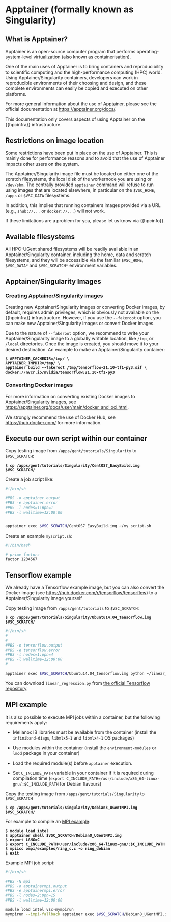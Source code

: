 # Apptainer (formally known as Singularity)

## What is Apptainer?

Apptainer is an open-source computer program that performs
operating-system-level virtualization (also known as containerisation).

One of the main uses of Apptainer is to bring containers and
reproducibility to scientific computing and the high-performance
computing (HPC) world. Using Apptainer/Singularity containers,
developers can work in reproducible environments of their choosing and
design, and these complete environments can easily be copied and
executed on other platforms.

For more general information about the use of Apptainer, please see the
official documentation at <https://apptainer.org/docs/>.

This documentation only covers aspects of using Apptainer on the
{{hpcinfra}} infrastructure.

## Restrictions on image location

Some restrictions have been put in place on the use of Apptainer. This
is mainly done for performance reasons and to avoid that the use of
Apptainer impacts other users on the system.

The Apptainer/Singularity image file must be located on either one of
the scratch filesystems, the local disk of the workernode you are using
or `/dev/shm`. The centrally provided `apptainer` command will refuse to
run using images that are located elsewhere, in particular on the
`$VSC_HOME`, `/apps` or `$VSC_DATA` filesystems.

In addition, this implies that running containers images provided via a
URL (e.g., `shub://...` or `docker://...`) will not work.

If these limitations are a problem for you, please let us know via {{hpcinfo}}.

## Available filesystems

All HPC-UGent shared filesystems will be readily available in an
Apptainer/Singularity container, including the home, data and scratch
filesystems, and they will be accessible via the familiar `$VSC_HOME`,
`$VSC_DATA*` and `$VSC_SCRATCH*` environment variables.

## Apptainer/Singularity Images

### Creating Apptainer/Singularity images

Creating new Apptainer/Singularity images or converting Docker images,
by default, requires admin privileges, which is obviously not available
on the {{hpcinfra}} infrastructure. However, if you use the `--fakeroot` option, you
can make new Apptainer/Singularity images or convert Docker images.

Due to the nature of `--fakeroot` option, we recommend to write your
Apptainer/Singularity image to a globally writable location, like
`/tmp`, or `/local` directories. Once the image is created, you should
move it to your desired destination. An example to make an
Apptainer/Singularity container:

<pre><code>$ <b>APPTAINER_CACHEDIR=/tmp/ \
APPTAINER_TMPDIR=/tmp/ \
apptainer build --fakeroot /tmp/tensorflow-21.10-tf1-py3.sif \
docker://nvcr.io/nvidia/tensorflow:21.10-tf1-py3</b>
</code></pre>

### Converting Docker images

For more information on converting existing Docker images to
Apptainer/Singularity images, see
<https://apptainer.org/docs/user/main/docker_and_oci.html>.

We strongly recommend the use of Docker Hub, see
<https://hub.docker.com/> for more information.

## Execute our own script within our container

Copy testing image from `/apps/gent/tutorials/Singularity` to
`$VSC_SCRATCH`:

<pre><code>$ <b>cp /apps/gent/tutorials/Singularity/CentOS7_EasyBuild.img $VSC_SCRATCH/</b>
</code></pre>

Create a job script like:

```bash
#!/bin/sh

#PBS -o apptainer.output
#PBS -e apptainer.error
#PBS -l nodes=1:ppn=1
#PBS -l walltime=12:00:00


apptainer exec $VSC_SCRATCH/CentOS7_EasyBuild.img ~/my_script.sh
```

Create an example `myscript.sh`:

```bash
#!/bin/bash

# prime factors
factor 1234567
```

## Tensorflow example

We already have a Tensorflow example image, but you can also convert the
Docker image (see <https://hub.docker.com/r/tensorflow/tensorflow>) to a
Apptainer/Singularity image yourself

Copy testing image from `/apps/gent/tutorials` to `$VSC_SCRATCH`:

<pre><code>$ <b>cp /apps/gent/tutorials/Singularity/Ubuntu14.04_tensorflow.img $VSC_SCRATCH/</b>
</code></pre>

```bash
#!/bin/sh
#
#
#PBS -o tensorflow.output
#PBS -e tensorflow.error
#PBS -l nodes=1:ppn=4
#PBS -l walltime=12:00:00
#

apptainer exec $VSC_SCRATCH/Ubuntu14.04_tensorflow.img python ~/linear_regression.py
```

You can download `linear_regression.py` from [the official Tensorflow
repository](https://github.com/tensorflow/tensorflow/blob/r1.12/tensorflow/examples/get_started/regression/linear_regression.py).

## MPI example

It is also possible to execute MPI jobs within a container, but the
following requirements apply:

-   Mellanox IB libraries must be available from the container (install
    the `infiniband-diags`, `libmlx5-1` and `libmlx4-1` OS packages)

-   Use modules within the container (install the `environment-modules`
    or `lmod` package in your container)

-   Load the required module(s) before `apptainer` execution.

-   Set `C_INCLUDE_PATH` variable in your container if it is required
    during compilation time
    (`export C_INCLUDE_PATH=/usr/include/x86_64-linux-gnu/:$C_INCLUDE_PATH`
    for Debian flavours)

Copy the testing image from `/apps/gent/tutorials/Singularity` to
`$VSC_SCRATCH`

<pre><code>$ <b>cp /apps/gent/tutorials/Singularity/Debian8_UGentMPI.img $VSC_SCRATCH/</b>
</code></pre>

For example to compile an [MPI
example](https://github.com/open-mpi/ompi/blob/master/examples/ring_c.c):

<pre><code>$ <b>module load intel</b>
$ <b>apptainer shell $VSC_SCRATCH/Debian8_UGentMPI.img</b>
$ <b>export LANG=C</b>
$ <b>export C_INCLUDE_PATH=/usr/include/x86_64-linux-gnu/:$C_INCLUDE_PATH</b>
$ <b>mpiicc ompi/examples/ring_c.c -o ring_debian</b>
$ <b>exit</b>
</code></pre>

Example MPI job script:

```bash
#!/bin/sh

#PBS -N mpi
#PBS -o apptainermpi.output
#PBS -e apptainermpi.error
#PBS -l nodes=2:ppn=15
#PBS -l walltime=12:00:00

module load intel vsc-mympirun
mympirun --impi-fallback apptainer exec $VSC_SCRATCH/Debian8_UGentMPI.img ~/ring_debian
```
